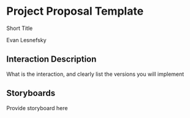 # Project Proposal Template
Short Title

Evan Lesnefsky

## Interaction Description
What is the interaction, and clearly list the versions you will implement

## Storyboards
Provide storyboard here